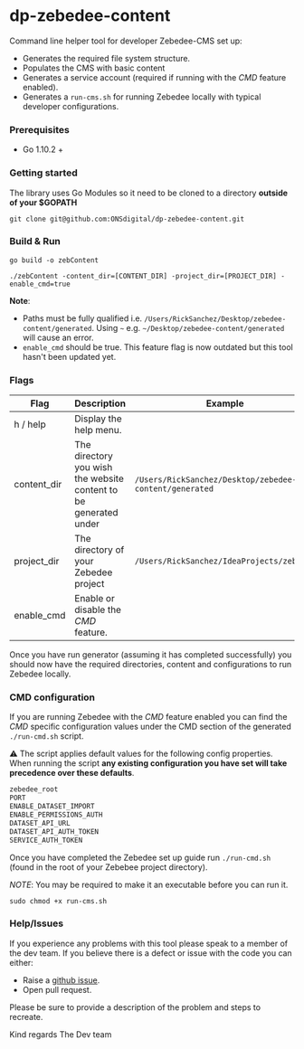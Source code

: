 # dp-zebedee-content

Command line helper tool for developer Zebedee-CMS set up:
 - Generates the required file system structure.
 - Populates the CMS with basic content
 - Generates a service account (required if running with the _CMD_ feature enabled).
 - Generates a `run-cms.sh` for running Zebedee locally with typical developer configurations.

### Prerequisites
- Go 1.10.2 +

### Getting started
The library uses Go Modules so it need to be cloned to a directory **outside of your $GOPATH**
```
git clone git@github.com:ONSdigital/dp-zebedee-content.git
```

### Build & Run
```
go build -o zebContent

./zebContent -content_dir=[CONTENT_DIR] -project_dir=[PROJECT_DIR] -enable_cmd=true
```

**Note**: 
 - Paths must be fully qualified i.e. `/Users/RickSanchez/Desktop/zebedee-content/generated`. Using `~` e.g. 
 `~/Desktop/zebedee-content/generated` will cause an error.
 - `enable_cmd` should be true. This feature flag is now outdated but this tool hasn't been updated yet. 

### Flags
| Flag         | Description                                                      | Example                                                |
| ------------ |------------------------------------------------------------------| ------------------------------------------------------ |
| h / help     | Display the help menu.                                           |                                                        |
| content_dir  | The directory you wish the website content to be generated under | `/Users/RickSanchez/Desktop/zebedee-content/generated` |
| project_dir  | The  directory of your Zebedee project                           | `/Users/RickSanchez/IdeaProjects/zebedee`              |
| enable_cmd   | Enable or disable the _CMD_ feature.                             |                                                        |


Once you have run generator (assuming it has completed successfully) you should now have the required directories, content and configurations to run Zebedee locally.

### CMD configuration
If you are running Zebedee with the _CMD_ feature enabled you can find the _CMD_ specific configuration values under the CMD section of the generated `./run-cmd.sh` script.

:warning: The script applies default values for the following config properties. When running the script **any existing configuration you have set will take precedence over these defaults**.

```bash
zebedee_root
PORT
ENABLE_DATASET_IMPORT
ENABLE_PERMISSIONS_AUTH
DATASET_API_URL
DATASET_API_AUTH_TOKEN
SERVICE_AUTH_TOKEN
```

Once you have completed the Zebedee set up guide run `./run-cmd.sh` (found in the root of your Zebebee project directory).
 
_NOTE_: You may be required to make it an executable before you can run it.
```
sudo chmod +x run-cms.sh
```

### Help/Issues
If you experience any problems with this tool please speak to a member of the dev team. If you believe there is a defect or issue with the code you can either:
- Raise a [github issue][2].
- Open pull request.

Please be sure to provide a description of the problem and steps to recreate. 

Kind regards
The Dev team  

[1]: https://github.com/kardianos/govendor
[2]: https://github.com/ONSdigital/dp-zebedee-content/issues
